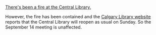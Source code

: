 <!--
.. title: Fire at Central Library, Sept 14 meeting unaffected
.. slug: fire-at-central-library-go-club-meetings-suspended
.. date: 2025-09-12 14:47:15 UTC-06:00
.. tags: 
.. category: 
.. link: 
.. description: 
.. type: text
-->

[There's been a fire at the Central Library.](https://www.ctvnews.ca/calgary/article/contained-fire-closes-central-library-in-downtown-calgary/)

However, the fire has been contained and the [Calgary Library website](https://www.calgarylibrary.ca/) reports that the Central Library will reopen as usual on Sunday.  So the September 14 meeting is unaffected.
